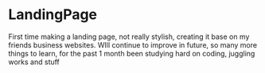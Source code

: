 # LandingPage

First time making a landing page, not really stylish, creating it base on my friends business websites.
WIll continue to improve in future, so many more things to learn, for the past 1 month been studying hard on coding, juggling works and stuff
